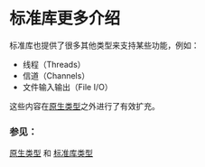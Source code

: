 # 标准库更多介绍

标准库也提供了很多其他类型来支持某些功能，例如：

* 线程（Threads）
* 信道（Channels）
* 文件输入输出（File I/O）

这些内容在[原生类型][primitives]之外进行了有效扩充。

### 参见：

[原生类型][primitives] 和 [标准库类型][std]

[primitives]: ./primitives.html
[std]: http://doc.rust-lang.org/std/

